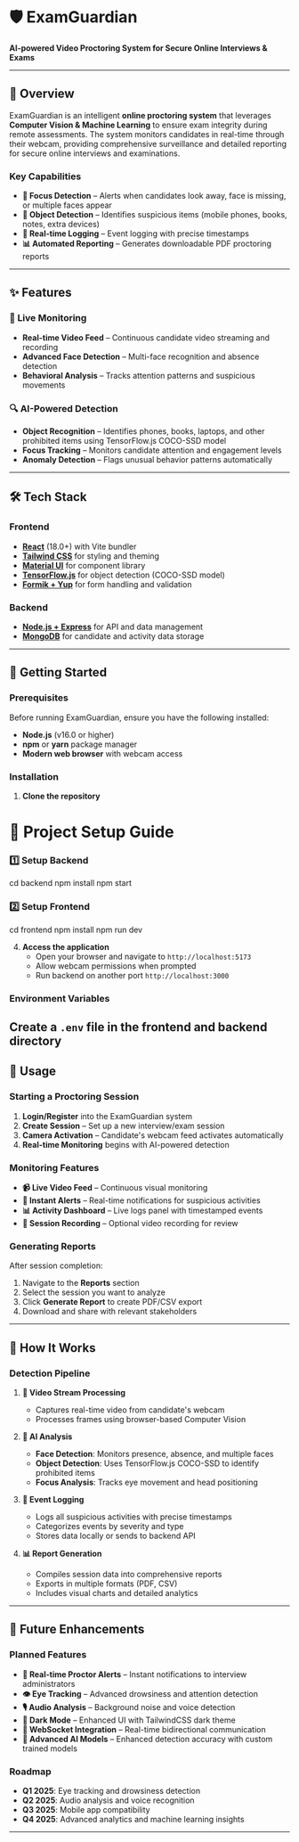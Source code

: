# 🛡️ ExamGuardian

**AI-powered Video Proctoring System for Secure Online Interviews & Exams**

---

## 📌 Overview

ExamGuardian is an intelligent **online proctoring system** that leverages **Computer Vision & Machine Learning** to ensure exam integrity during remote assessments. The system monitors candidates in real-time through their webcam, providing comprehensive surveillance and detailed reporting for secure online interviews and examinations.

### Key Capabilities
- **🎯 Focus Detection** – Alerts when candidates look away, face is missing, or multiple faces appear
- **📱 Object Detection** – Identifies suspicious items (mobile phones, books, notes, extra devices)
- **📝 Real-time Logging** – Event logging with precise timestamps
- **📊 Automated Reporting** – Generates downloadable PDF proctoring reports

---

## ✨ Features

### 🎥 Live Monitoring
- **Real-time Video Feed** – Continuous candidate video streaming and recording
- **Advanced Face Detection** – Multi-face recognition and absence detection
- **Behavioral Analysis** – Tracks attention patterns and suspicious movements

### 🔍 AI-Powered Detection
- **Object Recognition** – Identifies phones, books, laptops, and other prohibited items using TensorFlow.js COCO-SSD model
- **Focus Tracking** – Monitors candidate attention and engagement levels
- **Anomaly Detection** – Flags unusual behavior patterns automatically


---

## 🛠️ Tech Stack

### Frontend
- **[React](https://react.dev/)** (18.0+) with Vite bundler
- **[Tailwind CSS](https://tailwindcss.com/)** for styling and theming
- **[Material UI](https://mui.com/)** for component library
- **[TensorFlow.js](https://www.tensorflow.org/js)** for object detection (COCO-SSD model)
- **[Formik + Yup](https://formik.org/)** for form handling and validation

### Backend 
- **[Node.js + Express](https://expressjs.com/)** for API and data management
- **[MongoDB](https://www.mongodb.com/)** for candidate and activity data storage


---

## 🚀 Getting Started

### Prerequisites

Before running ExamGuardian, ensure you have the following installed:
- **Node.js** (v16.0 or higher)
- **npm** or **yarn** package manager
- **Modern web browser** with webcam access

### Installation

1. **Clone the repository**

# 🚀 Project Setup Guide

### 1️⃣ Setup Backend
cd backend
npm install
npm start

### 2️⃣ Setup Frontend
cd frontend
npm install
npm run dev


4. **Access the application**
   - Open your browser and navigate to `http://localhost:5173`
   - Allow webcam permissions when prompted
   - Run backend on another port `http://localhost:3000`

### Environment Variables

Create a `.env` file in the frontend and backend directory 
---

## 📖 Usage

### Starting a Proctoring Session

1. **Login/Register** into the ExamGuardian system
2. **Create Session** – Set up a new interview/exam session
3. **Camera Activation** – Candidate's webcam feed activates automatically
4. **Real-time Monitoring** begins with AI-powered detection

### Monitoring Features

- **📹 Live Video Feed** – Continuous visual monitoring
- **🚨 Instant Alerts** – Real-time notifications for suspicious activities
- **📊 Activity Dashboard** – Live logs panel with timestamped events
- **📁 Session Recording** – Optional video recording for review

### Generating Reports

After session completion:
1. Navigate to the **Reports** section
2. Select the session you want to analyze
3. Click **Generate Report** to create PDF/CSV export
4. Download and share with relevant stakeholders

---

## 🎯 How It Works

### Detection Pipeline

1. **🎥 Video Stream Processing**
   - Captures real-time video from candidate's webcam
   - Processes frames using browser-based Computer Vision

2. **🧠 AI Analysis**
   - **Face Detection**: Monitors presence, absence, and multiple faces
   - **Object Detection**: Uses TensorFlow.js COCO-SSD to identify prohibited items
   - **Focus Analysis**: Tracks eye movement and head positioning

3. **📝 Event Logging**
   - Logs all suspicious activities with precise timestamps
   - Categorizes events by severity and type
   - Stores data locally or sends to backend API

4. **📊 Report Generation**
   - Compiles session data into comprehensive reports
   - Exports in multiple formats (PDF, CSV)
   - Includes visual charts and detailed analytics

---

## 🔮 Future Enhancements

### Planned Features
- **🔔 Real-time Proctor Alerts** – Instant notifications to interview administrators
- **👁️ Eye Tracking** – Advanced drowsiness and attention detection
- **🎙️ Audio Analysis** – Background noise and voice detection
- **🌙 Dark Mode** – Enhanced UI with TailwindCSS dark theme
- **📡 WebSocket Integration** – Real-time bidirectional communication
- **🤖 Advanced AI Models** – Enhanced detection accuracy with custom trained models

### Roadmap
- **Q1 2025**: Eye tracking and drowsiness detection
- **Q2 2025**: Audio analysis and voice recognition
- **Q3 2025**: Mobile app compatibility
- **Q4 2025**: Advanced analytics and machine learning insights

---

</div>


